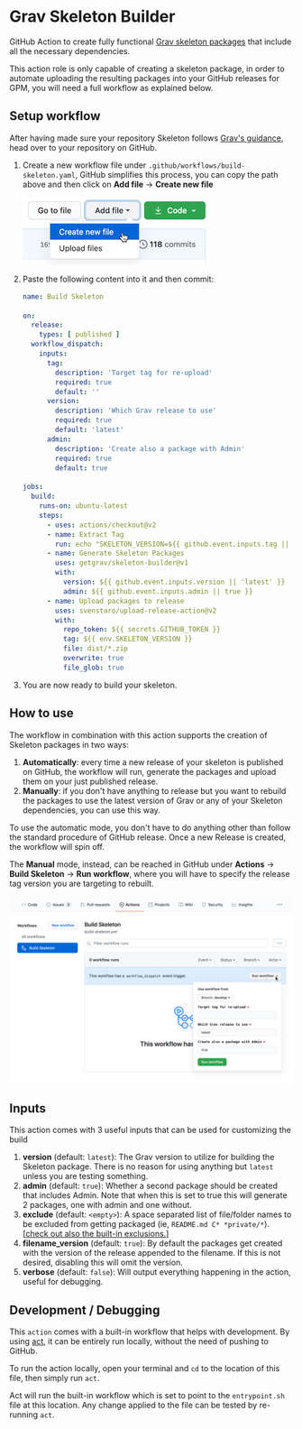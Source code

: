 # Grav Skeleton Builder
GitHub Action to create fully functional [Grav skeleton packages](https://learn.getgrav.org/advanced/grav-development#grav-skeletons) that include all the necessary dependencies. 

This action role is only capable of creating a skeleton package, in order to automate uploading the resulting packages into your GitHub releases for GPM, you will need a full workflow as explained below.

## Setup workflow
After having made sure your repository Skeleton follows [Grav's guidance](https://learn.getgrav.org/advanced/grav-development#grav-skeletons), head over to your repository on GitHub.

1. Create a new workflow file under `.github/workflows/build-skeleton.yaml`, GitHub simplifies this process, you can copy the path above and then click on **Add file** -> **Create new file**

    ![docs-1](./docs/docs-1.png)

2. Paste the following content into it and then commit:

    ```yml
    name: Build Skeleton

    on:
      release:
        types: [ published ]
      workflow_dispatch:
        inputs:
          tag:
            description: 'Target tag for re-upload'     
            required: true
            default: ''
          version:
            description: 'Which Grav release to use'
            required: true
            default: 'latest'
          admin:
            description: 'Create also a package with Admin'
            required: true
            default: true

    jobs:
      build:
        runs-on: ubuntu-latest
        steps:
          - uses: actions/checkout@v2
          - name: Extract Tag
            run: echo "SKELETON_VERSION=${{ github.event.inputs.tag || github.ref }}" >> $GITHUB_ENV
          - name: Generate Skeleton Packages
            uses: getgrav/skeleton-builder@v1
            with:
              version: ${{ github.event.inputs.version || 'latest' }}
              admin: ${{ github.event.inputs.admin || true }}
          - name: Upload packages to release
            uses: svenstaro/upload-release-action@v2
            with:
              repo_token: ${{ secrets.GITHUB_TOKEN }}
              tag: ${{ env.SKELETON_VERSION }}
              file: dist/*.zip
              overwrite: true
              file_glob: true
    ```

3. You are now ready to build your skeleton.

## How to use
The workflow in combination with this action supports the creation of Skeleton packages in two ways:

1. **Automatically**: every time a new release of your skeleton is published on GitHub, the workflow will run, generate the packages and upload them on your just published release.
2. **Manually**: if you don't have anything to release but you want to rebuild the packages to use the latest version of Grav or any of your Skeleton dependencies, you can use this way.

To use the automatic mode, you don't have to do anything other than follow the standard procedure of GitHub release. Once a new Release is created, the workflow will spin off.

The **Manual** mode, instead, can be reached in GitHub under **Actions** -> **Build Skeleton** -> **Run workflow**, where you will have to specify the release tag version you are targeting to rebuilt.

![docs-2.png](./docs/docs-2.png)

## Inputs
This action comes with 3 useful inputs that can be used for customizing the build

1. **version** (default: `latest`): The Grav version to utilize for building the Skeleton package. There is no reason for using anything but `latest` unless you are testing something.
2. **admin** (default: `true`): Whether a second package should be created that includes Admin. Note that when this is set to true this will generate 2 packages, one with admin and one without. 
3. **exclude** (default: `<empty>`): A space separated list of file/folder names to be excluded from getting packaged (ie, `README.md C* *private/*`). [[check out also the built-in exclusions.](https://github.com/getgrav/skeleton-builder/blob/main/entrypoint.sh)]
4. **filename_version** (default: `true`): By default the packages get created with the version of the release appended to the filename. If this is not desired, disabling this will omit the version.
5. **verbose** (default: `false`): Will output everything happening in the action, useful for debugging.

## Development / Debugging
This `action` comes with a built-in workflow that helps with development. By using [act](https://github.com/nektos/act), it can be entirely run locally, without the need of pushing to GitHub.

To run the action locally, open your terminal and `cd` to the location of this file, then simply run `act`.

Act will run the built-in workflow which is set to point to the `entrypoint.sh` file at this location. Any change applied to the file can be tested by re-running `act`.
